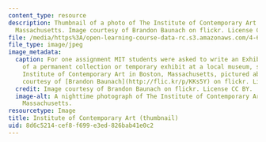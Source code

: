 ```yaml
---
content_type: resource
description: Thumbnail of a photo of The Institute of Contemporary Art in Boston,
  Massachusetts. Image courtesy of Brandon Baunach on flickr. License CC BY.
file: /media/https%3A/open-learning-course-data-rc.s3.amazonaws.com/4-661-theory-and-method-in-the-study-of-architecture-and-art-fall-2015/8d6c5214cef8f699e3ed826bab41e0c2_4-661f15-th.jpg
file_type: image/jpeg
image_metadata:
  caption: For one assignment MIT students were asked to write an Exhibition Review
    of a permanent collection or temporary exhibit at a local museum, such as The
    Institute of Contemporary Art in Boston, Massachusetts, pictured above. (Image
    courtesy of [Brandon Baunach](http://flic.kr/p/KKs5Y) on flickr. License CC BY.)
  credit: Image courtesy of Brandon Baunach on flickr. License CC BY.
  image-alt: A nighttime photograph of The Institute of Contemporary Art in Boston,
    Massachusetts.
resourcetype: Image
title: Institute of Contemporary Art (thumbnail)
uid: 8d6c5214-cef8-f699-e3ed-826bab41e0c2
---
```

